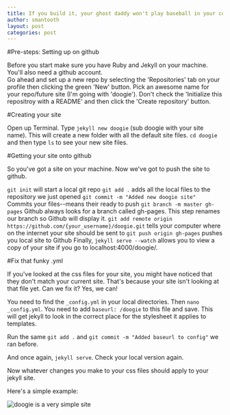 ```yaml
---
title: If you build it, your ghost daddy won't play baseball in your cornfield, but you will have a webpage.
author: smantooth
layout: post
categories: post
---
```


#Pre-steps: Setting up on github

Before you start make sure you have Ruby and Jekyll on your machine.  You'll also need a github account.  
Go ahead and set up a new repo by selecting the 'Repositories' tab on your profile then clicking the green 'New' button.  Pick an awesome name for your repo/future site (I'm going with 'doogie').  Don't check the 'Initialize this repositroy with a README' and then click the 'Create repository' button.


#Creating your site

Open up Terminal.  Type `jekyll new doogie` (sub doogie with your site name).  This will create a new folder with all the default site files.  `cd doogie` and then type `ls` to see your new site files.


#Getting your site onto github

So you've got a site on your machine. Now we've got to push the site to github.

`git init` will start a local git repo
`git add .` adds all the local files to the repository we just opened
`git commit -m "Added new doogie site" `  Commits your files--means their ready to push
`git branch -m master gh-pages`  Github always looks for a branch called gh-pages.  This step renames our branch so Github will display it.
`git add remote origin https://github.com/{your_username}/doogie.git` tells your computer where on the internet your site should be sent to 
`git push origin gh-pages` pushes you local site to Github
Finally, `jekyll serve --watch` allows you to view a copy of your site if you go to localhost:4000/doogie/.


#Fix that funky .yml

If you've looked at the css files for your site, you might have noticed that they don't match your current site.  That's because your site isn't looking at that file yet.
Can we fix it?  Yes, we can!

You need to find the `_config.yml` in your local directories.  Then `nano _config.yml`.
You need to add `baseurl: /doogie` to this file and save.  This will get jekyll to look in the correct place for the stylesheet it applies to templates.

Run the same `git add .` and `git commit -m "Added baseurl to config"` we ran before.

And once again, `jekyll serve`.  Check your local version again. 

Now whatever changes you make to your css files should apply to your jekyll site.

Here's a simple example:

![doogie is a very simple site](http://imageshack.us/a/img822/3310/51fi.png)
